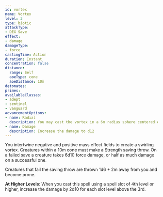 ```yaml
---
id: vortex
name: Vortex
level: 3
type: biotic
attackType:
- DEX Save
effect:
- damage
damageType:
- force
castingTime: Action
duration: Instant
concentration: false
distance:
  range: Self
  aoeType: cone
  aoeDistance: 10m
detonates: 
primes: 
availableClasses:
- adept
- sentinel
- vanguard
advancementOptions:
- name: Radial
  description: You may cast the vortex in a 6m radius sphere centered on you instead.
- name: Damage
  description: Increase the damage to d12
---
```

You intertwine negative and positive mass effect fields to create a swirling vortex. Creatures within a 10m cone must
make a Strength saving throw. On a failed save a creature takes 6d10 force damage, or half as much damage on a successful one.

Creatures that fail the saving throw are thrown 1d6 + 2m away from you and become prone.

__At Higher Levels__: When you cast this spell using a spell slot of 4th level or higher, increase the damage by 2d10 for
each slot level above the 3rd.